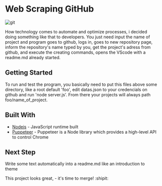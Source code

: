 # Web Scraping GitHub

![git](https://user-images.githubusercontent.com/32064166/82236682-d45feb00-990a-11ea-8f3b-fa1ccc96e6e7.gif)



How technology comes to automate and optimize processes, i decided doing something like that to developers. You just need input the name of project and program goes to github, logs in, goes to new repository page, inform the repository's name typed by you, get the project's adress from github, and execute the creating commands, opens the VScode with a readme.md already started.

## Getting Started

To run and test the program, you basically need to put this files above some directory, like a root default 'foo', edit datas.json to your credencials on github and run 'node server.js'. From there your projects will always path foo/name_of_project. 

## Built With

* [Nodejs](https://nodejs.org/en/) - JavaScript runtime built
* [Puppeteer](https://pptr.dev/) - Puppeteer is a Node library which provides a high-level API to control Chrome

## Next Step

Write some text automatically into a readme.md like an introduction to theme

This project looks great, - it's time to merge! :shipit:
